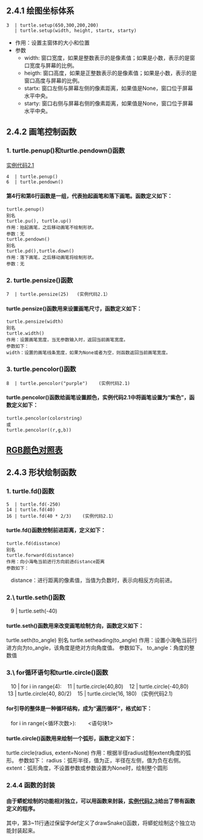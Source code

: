 ## 2.4.1 绘图坐标体系
    3  | turtle.setup(650,300,200,200)
       | turtle.setup(width, height, startx, starty)
- 作用：设置主窗体的大小和位置
- 参数
  - width: 窗口宽度，如果是整数表示的是像素值；如果是小数，表示的是窗口宽度与屏幕的比例。
  - heigth: 窗口高度，如果是正整数表示的是像素值；如果是小数，表示的是窗口高度与屏幕的比例。
  - startx: 窗口左侧与屏幕左侧的像素距离，如果值是None，窗口位于屏幕水平中央。
  - starty: 窗口右侧与屏幕右侧的像素距离，如果值是None，窗口位于屏幕水平中央。
## 2.4.2 画笔控制函数
### 1\. turtle.penup()和turtle.pendown()函数
[实例代码2.1](https://github.com/JackZander/Python-Note/blob/master/2%20实例代码/e2.1DrawPython.py)

    4  | turtle.penup()
    6  | turtle.pendown()    
#### 第4行和第6行函数是一组，代表抬起画笔和落下画笔。函数定义如下：
    
    turtle.penup()
    别名
    turtle.pu(), turtle.up()
    作用：抬起画笔，之后移动画笔不绘制形状。
    参数：无
    turtle.pendown()
    别名
    turtle.pd(),turtle.down()
    作用：落下画笔，之后移动画笔将绘制形状。
    参数：无

### 2\. turtle.pensize()函数
    7  | turtle.pensize(25)   (实例代码2.1）
#### turtle.pensize()函数用来设置画笔尺寸，函数定义如下：
    turtle.pensize(width)
    别名
    turtle.width()
    作用：设置画笔宽度，当无参数输入时，返回当前画笔宽度。
    参数如下：
    width：设置的画笔线条宽度，如果为None或者为空，则函数返回当前画笔宽度。
    
### 3\. turtle.pencolor()函数
    8  | turtle.pencolor("purple")    (实例代码2.1)
#### turtle.pencolor()函数给画笔设置颜色，实例代码2.1中将画笔设置为“紫色”，函数定义如下：
    turtle.pencolor(colorstring)
    或
    turtle.pencolor((r,g,b))

## [RGB颜色对照表](http://tool.oschina.net/commons?type=3)
## 2.4.3 形状绘制函数
### 1\. turtle.fd()函数
    5  | turtle.fd(-250)
    14 | turtle.fd(40)
    16 | turtle.fd(40 * 2/3)    (实例代码2.1）
#### turtle.fd()函数控制前进距离，定义如下：
    turtle.fd(disstance)
    别名
    turtle.forward(disstance)
    作用：向小海龟当前进行方向前进distance距离
    参数如下：
    distance：进行距离的像素值，当值为负数时，表示向相反方向前进。
### 2.\  turtle.seth()函数
    9 | turtle.seth(-40)
#### turtle.seth()函数用来改变画笔绘制方向，函数定义如下：
turtle.seth(to_angle)
别名
turtle.setheading(to_angle)
作用：设置小海龟当前行进方向为to_angle，该角度是绝对方向角度值。
参数如下。
to_angle：角度的整数值
### 3.\  for循环语句和turtle.circle()函数
    10 | for i in range(4):
    11 |    turtle.circle(40,80)
    12 |    turtle.circle(-40,80)
    13 | turtle.circle(40, 80/2)
    15 | turtle.circle(16, 180)   (实例代码2.1)
#### for引导的整体是一种循环结构，成为“遍历循环“，格式如下：
    for i in range(<循环次数>):
        <语句块1>
#### turtle.circle()函数用来绘制一个弧形，函数定义如下：
turtle.circle(radius, extent=None)
作用：根据半径radius绘制extent角度的弧形。
参数如下：
radius：弧形半径，值为正，半径在左侧，值为负在右侧。
extent：弧形角度，不设置参数或参数设置为None时，绘制整个圆形
### 2.4.4 函数的封装
#### 由于蟒蛇绘制的功能相对独立，可以用函数来封装，[实例代码2.3](https://github.com/JackZander/Python-Note/blob/master/2%20实例代码/%23e2.3DrawPython.py)给出了带有函数定义的程序。
其中，第3~11行通过保留字def定义了drawSnake()函数，将蟒蛇绘制这个独立功能封装起来。



